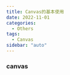 ```yaml
---
title: Canvas的基本使用
date: 2022-11-01
categories:
  - Others
tags:
  - Canvas
sidebar: "auto"
---
```


### canvas